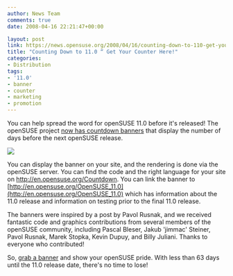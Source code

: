```yaml
---
author: News Team
comments: true
date: 2008-04-16 22:21:47+00:00

layout: post
link: https://news.opensuse.org/2008/04/16/counting-down-to-110-get-your-counter-here/
title: "Counting Down to 11.0 “ Get Your Counter Here!"
categories:
- Distribution
tags:
- '11.0'
- banner
- counter
- marketing
- promotion
---
```

You can help spread the word for openSUSE 11.0 before it's released!  The openSUSE project [now has countdown banners](http://en.opensuse.org/Countdown) that display the number of days before the next openSUSE release.

[![](http://counter.opensuse.org/11.0/medium)](http://en.opensuse.org/openSUSE_11.0)

You can display the banner on your site, and the rendering is done via the openSUSE server. You can find the code and the right language for your site on http://en.opensuse.org/Countdown. You can link the banner to [http://en.opensuse.org/OpenSUSE_11.0](http://en.opensuse.org/OpenSUSE_11.0) which has information about the 11.0 release and information on testing prior to the final 11.0 release.

The banners were inspired by a post by Pavol Rusnak, and we received fantastic code and graphics contributions from several members of the openSUSE community, including Pascal Bleser, Jakub 'jimmac' Steiner, Pavol Rusnak, Marek Stopka, Kevin Dupuy, and Billy Juliani. Thanks to everyone who contributed!

So, [grab a banner](http://en.opensuse.org/Countdown) and show your openSUSE pride. With less than 63 days until the 11.0 release date, there's no time to lose!		
